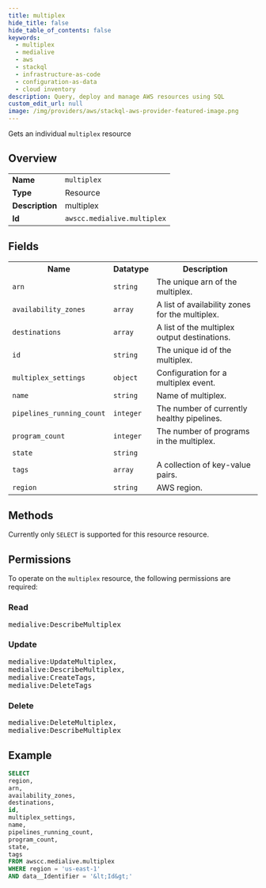 ```yaml
---
title: multiplex
hide_title: false
hide_table_of_contents: false
keywords:
  - multiplex
  - medialive
  - aws
  - stackql
  - infrastructure-as-code
  - configuration-as-data
  - cloud inventory
description: Query, deploy and manage AWS resources using SQL
custom_edit_url: null
image: /img/providers/aws/stackql-aws-provider-featured-image.png
---
```

Gets an individual <code>multiplex</code> resource

## Overview
<table><tbody>
<tr><td><b>Name</b></td><td><code>multiplex</code></td></tr>
<tr><td><b>Type</b></td><td>Resource</td></tr>
<tr><td><b>Description</b></td><td>multiplex</td></tr>
<tr><td><b>Id</b></td><td><code>awscc.medialive.multiplex</code></td></tr>
</tbody></table>

## Fields
<table><tbody>
<tr><th>Name</th><th>Datatype</th><th>Description</th></tr>
<tr><td><code>arn</code></td><td><code>string</code></td><td>The unique arn of the multiplex.</td></tr>
<tr><td><code>availability_zones</code></td><td><code>array</code></td><td>A list of availability zones for the multiplex.</td></tr>
<tr><td><code>destinations</code></td><td><code>array</code></td><td>A list of the multiplex output destinations.</td></tr>
<tr><td><code>id</code></td><td><code>string</code></td><td>The unique id of the multiplex.</td></tr>
<tr><td><code>multiplex_settings</code></td><td><code>object</code></td><td>Configuration for a multiplex event.</td></tr>
<tr><td><code>name</code></td><td><code>string</code></td><td>Name of multiplex.</td></tr>
<tr><td><code>pipelines_running_count</code></td><td><code>integer</code></td><td>The number of currently healthy pipelines.</td></tr>
<tr><td><code>program_count</code></td><td><code>integer</code></td><td>The number of programs in the multiplex.</td></tr>
<tr><td><code>state</code></td><td><code>string</code></td><td></td></tr>
<tr><td><code>tags</code></td><td><code>array</code></td><td>A collection of key-value pairs.</td></tr>
<tr><td><code>region</code></td><td><code>string</code></td><td>AWS region.</td></tr>

</tbody></table>

## Methods
Currently only <code>SELECT</code> is supported for this resource resource.

## Permissions

To operate on the <code>multiplex</code> resource, the following permissions are required:

### Read
<pre>
medialive:DescribeMultiplex</pre>

### Update
<pre>
medialive:UpdateMultiplex,
medialive:DescribeMultiplex,
medialive:CreateTags,
medialive:DeleteTags</pre>

### Delete
<pre>
medialive:DeleteMultiplex,
medialive:DescribeMultiplex</pre>


## Example
```sql
SELECT
region,
arn,
availability_zones,
destinations,
id,
multiplex_settings,
name,
pipelines_running_count,
program_count,
state,
tags
FROM awscc.medialive.multiplex
WHERE region = 'us-east-1'
AND data__Identifier = '&lt;Id&gt;'
```

